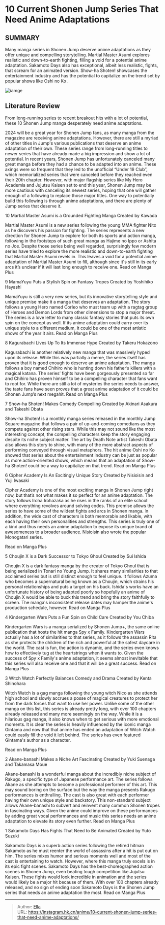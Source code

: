 # 10 Current Shonen Jump Series That Need Anime Adaptations


## SUMMARY 


 Many manga series in 
Shonen Jump
 deserve anime adaptations as they offer unique and compelling storytelling. 
Martial Master Asumi
 explores realistic and down-to-earth fighting, filling a void for a potential anime adaptation. 
Sakamoto Days
 also has exceptional, albeit less realistic, fights, that scream for an animated version. 
Show-ha Shoten!
 showcases the entertainment industry and has the potential to capitalize on the trend set by popular shows like 
Oshi no Ko
. 

![iamge](https://static1.srcdn.com/wordpress/wp-content/uploads/2024/01/shonen-jump-manga-that-need-an-anime.jpg)

## Literature Review

From long-running series to recent breakout hits with a lot of potential, these 10 Shonen Jump manga desperately need anime adaptations.




2024 will be a great year for Shonen Jump fans, as many manga from the magazine are receiving anime adaptations. However, there are still a myriad of other titles in Jump&#39;s various publications that deserve an anime adaptation of their own. These series range from long-running titles to newer series that have already made a big impression and show a lot of potential.
In recent years, Shonen Jump has unfortunately canceled many great manga before they had a chance to be adapted into an anime. These axings were so frequent that they led to the unofficial “Under 19 Club”, which memorialized series that were canceled before they reached even their 20th chapter.
However, with major flagship series like My Hero Academia and Jujutsu Kaisen set to end this year, Shonen Jump may be more cautious with canceling its newest series, hoping that one will gather enough of a following to replace those major titles. One way to potentially build this following is through anime adaptations, and there are plenty of Jump series that deserve it.









 








 10  Martial Master Asumi is a Grounded Fighting Manga 
Created by Kawada
        

Martial Master Asumi is a new series following the young MMA fighter Nito as he discovers his passion for fighting. The series represents a new direction for Shonen Jump to explore for both its sports and action manga, following in the footsteps of such great manga as Hajime no Ippo or Ashita no Joe.
Despite those series being well regarded, surprisingly few modern series have tried to explore the more realistic and down-to-earth fighting that Martial Master Asumi revels in. This leaves a void for a potential anime adaptation of Martial Master Asumi to fill, although since it&#39;s still in its early arcs it’s unclear if it will last long enough to receive one.
Read on Manga Plus





 9  MamaYuyu Puts a Stylish Spin on Fantasy Tropes 
Created by Yoshihiko Hayashi
        

MamaYuyu is still a very new series, but its innovative storytelling style and unique premise make it a manga that deserves an adaptation. The story follows a young Hero named Corleo who must team up with a ragtag group of Heroes and Demon Lords from other dimensions to stop a major threat. The series is a love letter to many classic fantasy stories that puts its own spin on the concept as well. If its anime adaptation could carry over its unique style to a different medium, it could be one of the most artistic shows of the year it airs.
Read on Manga Plus





 8  Kagurabachi Lives Up To Its Immense Hype 
Created by Takeru Hokazono
        

Kagurabachi is another relatively new manga that was massively hyped upon its release. While this was partially a meme, the series itself has proven that it is good enough to deserve an anime adaptation. The manga follows a boy named Chihiro who is hunting down his father’s killers with a magical katana.
The series’ fights have been gorgeously presented so far and Chihiro has proven himself to be a compelling character that fans want to root for. While there are still a lot of mysteries the series needs to answer, the taste fans have seen proves that a great anime adaptation of it could be Shonen Jump’s next megahit.
Read on Manga Plus





 7  Show-ha Shoten! Makes Comedy Compelling 
Created by Akinari Asakura and Takeshi Obata
        

Show-ha Shoten! is a monthly manga series released in the monthly Jump Square magazine that follows a pair of up-and-coming comedians as they compete against other rising stars. While this may not sound like the most interesting concept, the compelling characters keep the story engaging despite its niche subject matter.
The art by Death Note artist Takeshi Obata also allows this story to shine, with many of the more abstract aspects of performing conveyed through visual metaphors. The hit anime Oshi no Ko showed that series about the entertainment industry can be just as popular as more action-oriented shows, which means that an adaptation of Show-ha Shoten! could be a way to capitalize on that trend.
Read on Manga Plus





 6  Cipher Academy Is An Excitingly Unique Story 
Created by Nisioisin and Yuji Iwasaki


 







Cipher Academy is one of the most exciting manga in Shonen Jump right now, but that’s not what makes it so perfect for an anime adaptation. The story follows Iroha Irohazaka as he rises in the ranks of an elite school where everything revolves around solving codes. This premise allows the series to have some of the wildest fights and arcs in Shonen manga.
In addition, the wide cast of characters is both memorable and likable, with each having their own personalities and strengths. This series is truly one of a kind and thus needs an anime adaptation to expose its unique brand of awesomeness to a broader audience.
Nisioisin also wrote the popular Monogatari series.


Read on Manga Plus





 5  Choujin X is a Dark Successor to Tokyo Ghoul 
Created by Sui Ishida
        

Choujin X is a dark fantasy manga by the creator of Tokyo Ghoul that is being serialized in Tonari no Young Jump. It shares many similarities to that acclaimed series but is still distinct enough to feel unique. It follows Azuma who becomes a supernatural being known as a Choujin, which strains his personal relationships and puts a target on his back.
Ishida&#39;s works have an unfortunate history of being adapted poorly so hopefully an anime of Choujin X would be able to buck this trend and bring the story faithfully to screen. The manga&#39;s inconsistent release dates may hamper the anime&#39;s production schedule, however.
Read on Manga Plus





 4  Kindergarten Wars Puts a Fun Spin on Child Care 
Created by You Chiba
        

Kindergarten Wars is a manga serialized by Shonen Jump&#43;, the same online publication that hosts the hit manga Spy x Family. Kindergarten Wars actually has a lot of similarities to that series, as it follows the assassin Rita as she protects the children of the rich and powerful at the safest daycare in the world.
The cast is fun, the action is dynamic, and the series even knows how to effectively tug at the heartstrings when it wants to. Given the success of Spy x Family&#39;s anime adaptation, it seems almost inevitable that this series will also receive one and that it will be a great success.
Read on Manga Plus





 3  Witch Watch Perfectly Balances Comedy and Drama 
Created by Kenta Shinohara
        

Witch Watch is a gag manga following the young witch Nico as she attends high school and slowly accrues a posse of magical creatures to protect her from the dark forces that want to use her power. Unlike some of the other manga on this list, this series is already pretty long, with over 100 chapters already released and many more seemingly on the way.
While it is a hilarious gag manga, it also knows when to get serious with more emotional moments. It is clear the series is heavily influenced by the iconic manga Gintama and now that that anime has ended an adaptation of Witch Watch could easily fill the void it left behind.
The series has even featured Gintama&#39;s author as a character.


Read on Manga Plus





 2  Akane-banashi Makes a Niche Art Fascinating 
Created by Yuki Suenaga and Takamasa Moue


 







Akane-banashi is a wonderful manga about the incredibly niche subject of Rakugo, a specific type of Japanese performance art. The series follows Akane as she attempts to become a professional performer of this art. This may sound boring on the surface but the way the manga presents Rakugo performances is enthralling. The cast is also great with each performer having their own unique style and backstory.
This non-standard subject allows Akane-banashi to subvert and reinvent many common Shonen tropes in fascinating ways. Given the anime could improve on these performances by adding great vocal performances and music this series needs an anime adaptation to elevate its story even further.
Read on Manga Plus





 1  Sakamoto Days Has Fights That Need to Be Animated 
Created by Yuto Suzuki


 







Sakamoto Days is a superb action series following the retired hitman Sakamoto as he must reenter the world of assassins after a hit is put out on him. The series mixes humor and serious moments well and most of the cast is entertaining to watch. However, where this manga truly excels is in its epic fight scenes.
Sakamoto Days has the best-choreographed action scenes in Shonen Jump, even beating tough competition like Jujutsu Kaisen. These fights would look incredible in animation and the series would likely be a major hit because of them. With over 100 chapters already released, and no sign of ending soon Sakamoto Days is the Shonen Jump series that needs an anime adaptation the most.
Read on Manga Plus


---

> Author: [Ella](https://instagram.hk.cn/)  
> URL: https://instagram.hk.cn/anime/10-current-shonen-jump-series-that-need-anime-adaptations/  

